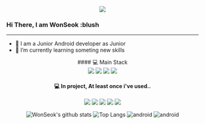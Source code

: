 <p align="center">
  <img src="https://c.tenor.com/vW__kIdOl0EAAAAC/android-google-android.gif">
</p> 

### Hi There, I am WonSeok :blush <br>
---
- 🔭 I am a Junior Android developer as Junior
- 🌱 I’m currently learning someting new skills

<div align="center">
#### 💻 Main Stack <br>
<img src="https://img.shields.io/badge/Kotlin-7F52FF?style=flat-square&logo=Kotlin&logoColor=white"/> <img src="https://img.shields.io/badge/Android-3DDC84?style=flat-square&logo=Android&logoColor=white"/> <img src="https://img.shields.io/badge/GitHub-181717?style=flat-square&logo=GitHub&logoColor=white"/> <img src="https://img.shields.io/badge/Git-F05032?style=flat-square&logo=Git&logoColor=white"/> 

#### 💻 In project, At least once i've used.. <br>
<img src="https://img.shields.io/badge/Spring-6DB33F?style=flat-square&logo=Spring&logoColor=white"/> <img src="https://img.shields.io/badge/MySQL-4479A1?style=flat-square&logo=MySQL&logoColor=white"/> <img src="https://img.shields.io/badge/Angular-DD0031?style=flat-square&logo=Angular&logoColor=white"/> <img src="https://img.shields.io/badge/Angular-DD0031?style=flat-square&logo=Angular&logoColor=white"/> <img src="https://img.shields.io/badge/Xamarin-3498DB?style=flat-square&logo=Xamarin&logoColor=white"/>

![WonSeok's github stats](https://github-readme-stats.vercel.app/api?username=wonseokk&show_icons=true&theme=tokyonight)
![Top Langs](https://github-readme-stats.vercel.app/api/top-langs/?username=wonseokk&layout=compact&theme=tokyonight)
![android](https://img.shields.io/badge/android-Kotlin-green?style=plat&logo=android) ![android](https://img.shields.io/badge/android-JAVA-orange?style=plat&logo=android)



</div>

